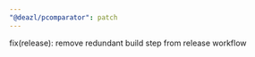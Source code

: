 ```yaml
---
"@deazl/pcomparator": patch
---
```


fix(release): remove redundant build step from release workflow
